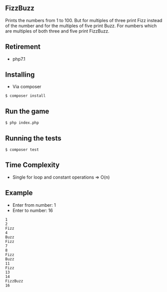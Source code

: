 ## FizzBuzz
Prints the numbers from 1 to 100. But for multiples of three print Fizz instead of the number and for the multiples of five print Buzz. For numbers which are multiples of both three and five print FizzBuzz.

## Retirement
* php7.1

## Installing
* Via composer
```
$ composer install
```

## Run the game
```
$ php index.php
```



## Running the tests
```
$ composer test
```

## Time Complexity
* Single for loop and constant operations => O(n)

## Example
* Enter from number: 1
* Enter to number: 16

```
1
2
Fizz
4
Buzz
Fizz
7
8
Fizz
Buzz
11
Fizz
13
14
FizzBuzz
16
```
